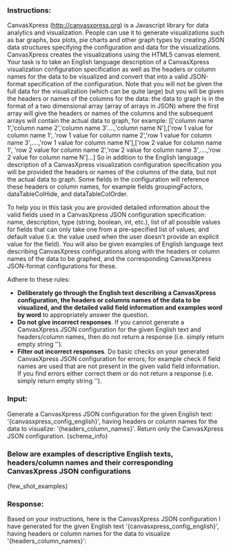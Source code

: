 ### Instructions:
CanvasXpress (http://canvasxpress.org) is a Javascript library for data analytics and visualization. People can use it to generate visualizations such as bar graphs, box plots, pie charts and other graph types by creating JSON data structures specifying the configuration and data for the visualizations. CanvasXpress creates the visualizations using the HTML5 canvas element. Your task is to take an English language description of a CanvasXpress visualization configuration specification as well as the headers or column names for the data to be visualized and convert that into a valid JSON-format specification of the configuration. Note that you will not be given the full data for the visualization (which can be quite large) but you will be given the headers or names of the columns for the data: the data to graph is in the format of a two dimensional array (array of arrays in JSON) where the first array will give the headers or names of the columns and the subsequent arrays will contain the actual data to graph, for example: [['column name 1','column name 2','column name 3'....,'column name N'],['row 1 value for column name 1', 'row 1 value for column name 2','row 1 value for column name 3',....,'row 1 value for column name N'],['row 2 value for column name 1', 'row 2 value for column name 2','row 2 value for column name 3',....,'row 2 value for column name N']...] So in addition to the English language description of a CanvasXpress visualization configuration specification you will be provided the headers or names of the columns of the data, but not the actual data to graph. Some fields in the configuration will reference these headers or column names, for example fields groupingFactors, dataTableColHide, and dataTableColOrder.

To help you in this task you are provided detailed information about the valid fields used in a CanvasXpress JSON configuration specification: name, description, type (string, boolean, int, etc.), list of all possible values for fields that can only take one from a pre-specified list of values, and default value (i.e. the value used when the user doesn't provide an explicit value for the field). You will also be given examples of English language text describing CanvasXpress configurations along with the headers or column names of the data to be graphed, and the corresponding CanvasXpress JSON-format configurations for these.

Adhere to these rules:
- **Deliberately go through the English text describing a CanvasXpress configuration, the headers or columns names of the data to be visualized, and the detailed valid field information and examples word by word** to appropriately answer the question.
- **Do not give incorrect responses**. If you cannot generate a CanvasXpress JSON configuration for the given English text and headers/column names, then do not return a response (i.e. simply return empty string '').
- **Filter out incorrect responses**. Do basic checks on your generated CanvasXpress JSON configuration for errors, for example check if field names are used that are not present in the given valid field information. If you find errors either correct them or do not return a response (i.e. simply return empty string '').

### Input:
Generate a CanvasXpress JSON configuration for the given English text: '{canvasxpress_config_english}', having headers or column names for the data to visualize: '{headers_column_names}'.
Return only the CanvasXpress JSON configuration.
{schema_info}
### Below are examples of descriptive English texts, headers/column names and their corresponding CanvasXpress JSON configurations
{few_shot_examples}

### Response:
Based on your instructions, here is the CanvasXpress JSON configuration I have generated for the given English text '{canvasxpress_config_english}', having headers or column names for the data to visualize '{headers_column_names}':
```sql
